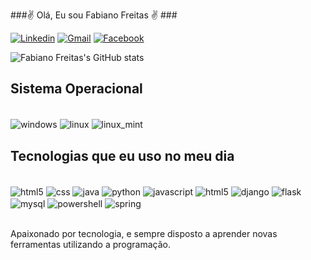 ###✌️ Olá, Eu sou Fabiano Freitas ✌️ ###

[![Linkedin](https://img.shields.io/badge/LinkedIn-0077B5?style=for-the-badge&logo=linkedin&logoColor=white)](https://www.linkedin.com/in/fabianosfreitas/)
[![Gmail](https://img.shields.io/badge/Gmail-D14836?style=for-the-badge&logo=gmail&logoColor=white)](fabiano.freitas@gmail.com)
[![Facebook](https://img.shields.io/badge/Facebook-1877F2?style=for-the-badge&logo=facebook&logoColor=white)](https://www.facebook.com/fabianosfv)

![Fabiano Freitas's GitHub stats](https://github-readme-stats.vercel.app/api?username=fabianosf&show_icons=true&theme=dracula)


## Sistema Operacional
<div style="display: inline_block"><br/>

</div>


 <img align="center" alt="windows" src="https://img.shields.io/badge/Windows-0078D6?style=for-the-badge&logo=windows&logoColor=white" /> 
 <img align="center" alt="linux" src="https://img.shields.io/badge/Linux-FCC624?style=for-the-badge&logo=linux&logoColor=black" /> 
 <img align="center" alt="linux_mint" src="https://img.shields.io/badge/Linux_Mint-87CF3E?style=for-the-badge&logo=linux-mint&logoColor=white" /> 

## Tecnologias que eu uso no meu dia

<div style="display: inline_block"><br/>
    <img align="center" alt="html5" src="https://img.shields.io/badge/HTML5-E34F26?style=for-the-badge&logo=html5&logoColor=white" />
    <img align="center" alt="css" src="https://img.shields.io/badge/CSS3-1572B6?style=for-the-badge&logo=css3&logoColor=white" />
    <img align="center" alt="java" src="https://img.shields.io/badge/Java-ED8B00?style=for-the-badge&logo=java&logoColor=white" />
    <img align="center" alt="python" src="https://img.shields.io/badge/Python-14354C?style=for-the-badge&logo=python&logoColor=white" />
    <img align="center" alt="javascript" src="https://img.shields.io/badge/JavaScript-323330?style=for-the-badge&logo=javascript&logoColor=F7DF1E" />
    <img align="center" alt="html5" src="https://img.shields.io/badge/Bootstrap-563D7C?style=for-the-badge&logo=bootstrap&logoColor=white" />
    <img align="center" alt="django" src="https://img.shields.io/badge/Django-092E20?style=for-the-badge&logo=django&logoColor=white" />
    <img align="center" alt="flask" src="https://img.shields.io/badge/Flask-000000?style=for-the-badge&logo=flask&logoColor=white" />
    <img align="center" alt="mysql" src="https://img.shields.io/badge/MySQL-005C84?style=for-the-badge&logo=mysql&logoColor=white "/>
    <img align="center" alt="powershell" src="https://img.shields.io/badge/Powershell-2CA5E0?style=for-the-badge&logo=powershell&logoColor=white" />      
    <img align="center" alt="spring" src="https://img.shields.io/badge/Spring-6DB33F?style=for-the-badge&logo=spring&logoColor=white" />      
</div><br/>

Apaixonado por tecnologia, e sempre disposto a aprender novas ferramentas utilizando a programação.
